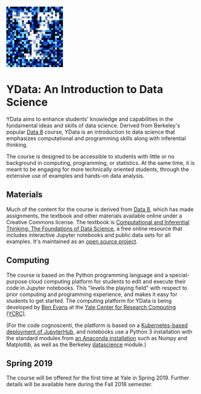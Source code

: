 <link rel="stylesheet" href="theme/css/main.css" />

![noisy Y](./noiseY-150.png)


YData: An Introduction to Data Science 
====

YData aims to enhance students' knowledge and capabilities in the fundamental ideas and skills of data science.
Derived from Berkeley's popular [Data 8](http://data8.org) course, YData is an introduction to data science that emphasizes
computational and programming skills along with inferential thinking.

The course is designed to be accessible to students with little or no
background in computing, programming, or statistics. At the same time, 
it is meant to be engaging for more technically oriented students, through the extensive
use of examples and hands-on data analysis.  


Materials
---

Much of the content for the course is derived from [Data 8](http://data8.org),
which has made assignments, the textbook and other materials available online under a Creative Commons license.
The textbook is [Computational and Inferential Thinking: The Foundations of Data
Science](http://inferentialthinking.com), a free online resource that
includes interactive Jupyter notebooks and public data sets for all examples.
It's maintained as an [open source
project](https://github.com/data-8/textbook).


Computing
---

The course is based on the Python programming language and a
special-purpose cloud computing platform for students to edit and
execute their code in Jupyter notebooks. This "levels the playing field" with respect to
prior computing and programming experience, and makes it easy for
students to get started. The computing platform for YData is being
developed by [Ben
Evans](https://research.computing.yale.edu/about/staff/benjamin-evans)
at the [Yale Center for Research Computing
(YCRC)](https://research.computing.yale.edu/).

(For the code cognoscenti, the platform is based on a
[Kubernetes-based deployment of
JupyterHub](https://zero-to-jupyterhub.readthedocs.io/en/latest/), and
notebooks use a Python 3 installation with the standard modules from
[an Anaconda installation](https://www.continuum.io/downloads) such as
Numpy and Matplotlib, as well as the Berkeley
[datascience](https://pypi.python.org/pypi/datascience/) module.)

Spring 2019
---

The course will be offered for the first time at Yale in Spring 2019. Further details will be available here during the Fall 2018 semester. 